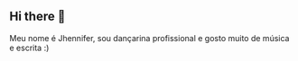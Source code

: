 ## Hi there 👋

Meu nome é Jhennifer, sou dançarina profissional e gosto muito de música e escrita :)
